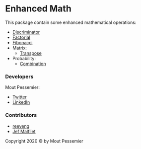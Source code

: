 # Enhanced Math

This package contain some enhanced mathematical operations:

- [Discriminator](https://github.com/MoutPessemier/enhancedMathJS/blob/master/functions/discriminator.js)
- [Factorial](https://github.com/MoutPessemier/enhancedMathJS/blob/master/functions/factorial.js)
- [Fibonacci](https://github.com/MoutPessemier/enhancedMathJS/blob/master/functions/fibonacci.js)
- Matrix:
  - [Transpose](https://github.com/MoutPessemier/enhancedMathJS/blob/master/functions/Matrix/transpose.js)
- Probability:
  - [Combination](https://github.com/MoutPessemier/enhancedMathJS/blob/master/functions/Probability/combination.js)

### Developers

Mout Pessemier:

- [Twitter](https://twitter.com/MoutPessemier)
- [LinkedIn](https://www.linkedin.com/in/moutpessemier/)

### Contributors

- [reeveng](https://github.com/reeveng)
- [Jef Malfliet](https://github.com/Jef-Malfliet)

Copyright 2020 &copy; by Mout Pessemier
